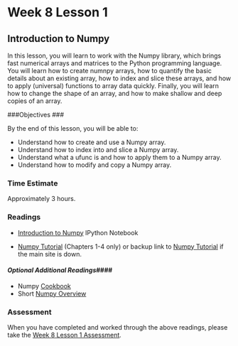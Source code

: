 # Week 8 Lesson 1 #
## Introduction to Numpy ##

In this lesson, you will learn to work with the Numpy library, which
brings fast numerical arrays and matrices to the Python programming
language. You will learn how to create numnpy arrays, how to quantify
the basic details about an existing array, how to index and slice these
arrays, and how to apply (universal) functions to array data quickly.
Finally, you will learn how to change the shape of an array, and how to
make shallow and deep copies of an array.

###Objectives ###

By the end of this lesson, you will be able to:

- Understand how to create and use a Numpy array.
- Understand how to index into and slice a Numpy array.
- Understand what a ufunc is and how to apply them to a Numpy array.
- Understand how to modify and copy a Numpy array.

### Time Estimate ###

Approximately 3 hours.

### Readings ####

- [Introduction to Numpy](notebooks/intro2numpy.ipynb) IPython Notebook

- [Numpy Tutorial](http://wiki.scipy.org/Tentative_NumPy_Tutorial) (Chapters 1-4 only) 
or backup link to [Numpy Tutorial](http://www.cs.man.ac.uk/~barry/mydocs/MyCOMP28512/MS15_Notes/PyRefs/Tentative_NumPy_Tutorial.pdf) if the main site is down.


#### *Optional Additional Readings*####

- Numpy [Cookbook](http://wiki.scipy.org/Cookbook#head-198bd222c6438301ada793ad63e0b5384ab10308)
- Short [Numpy Overview](http://nbviewer.ipython.org/github/WeatherGod/AnatomyOfMatplotlib/blob/master/AnatomyOfMatplotlib-Part0-Intro2NumPy.ipynb)


### Assessment ###

When you have completed and worked through the above readings, please take the [Week 8 Lesson 1 Assessment](https://learn.illinois.edu/mod/quiz/view.php?id=1682721).
